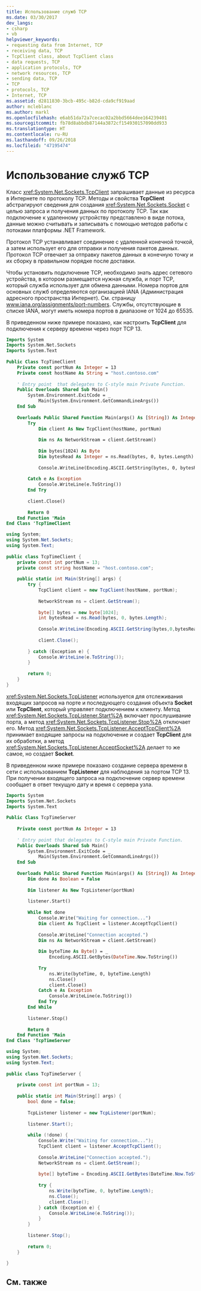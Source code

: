 ```yaml
---
title: Использование служб TCP
ms.date: 03/30/2017
dev_langs:
- csharp
- vb
helpviewer_keywords:
- requesting data from Internet, TCP
- receiving data, TCP
- TcpClient class, about TcpClient class
- data requests, TCP
- application protocols, TCP
- network resources, TCP
- sending data, TCP
- TCP
- protocols, TCP
- Internet, TCP
ms.assetid: d2811830-3bcb-495c-b82d-cda9cf919aad
author: mcleblanc
ms.author: markl
ms.openlocfilehash: e6ab51da72a7cecac02a2bbd5664dee164239401
ms.sourcegitcommit: fb78d8abbdb87144a3872cf154930157090dd933
ms.translationtype: HT
ms.contentlocale: ru-RU
ms.lasthandoff: 09/26/2018
ms.locfileid: "47195474"
---
```

# <a name="using-tcp-services"></a>Использование служб TCP
Класс <xref:System.Net.Sockets.TcpClient> запрашивает данные из ресурса в Интернете по протоколу TCP. Методы и свойства **TcpClient** абстрагируют сведения для создания <xref:System.Net.Sockets.Socket> с целью запроса и получения данных по протоколу TCP. Так как подключение к удаленному устройству представлено в виде потока, данные можно считывать и записывать с помощью методов работы с потоками платформы .NET Framework.  
  
 Протокол TCP устанавливает соединение с удаленной конечной точкой, а затем использует его для отправки и получения пакетов данных. Протокол TCP отвечает за отправку пакетов данных в конечную точку и их сборку в правильном порядке после доставки.  
  
 Чтобы установить подключение TCP, необходимо знать адрес сетевого устройства, в котором размещается нужная служба, и порт TCP, который служба использует для обмена данными. Номера портов для основных служб определяются организацией IANA (Администрация адресного пространства Интернет). См. страницу www.iana.org/assignments/port-numbers. Службы, отсутствующие в списке IANA, могут иметь номера портов в диапазоне от 1024 до 65535.  
  
 В приведенном ниже примере показано, как настроить **TcpClient** для подключения к серверу времени через порт TCP 13.  
  
```vb  
Imports System  
Imports System.Net.Sockets  
Imports System.Text  
  
Public Class TcpTimeClient  
    Private const portNum As Integer = 13  
    Private const hostName As String = "host.contoso.com"  
  
    ' Entry point  that delegates to C-style main Private Function.  
    Public Overloads Shared Sub Main()  
        System.Environment.ExitCode = _  
            Main(System.Environment.GetCommandLineArgs())  
    End Sub  
  
    Overloads Public Shared Function Main(args() As [String]) As Integer  
        Try  
            Dim client As New TcpClient(hostName, portNum)  
  
            Dim ns As NetworkStream = client.GetStream()  
  
            Dim bytes(1024) As Byte  
            Dim bytesRead As Integer = ns.Read(bytes, 0, bytes.Length)  
  
            Console.WriteLine(Encoding.ASCII.GetString(bytes, 0, bytesRead))  
  
        Catch e As Exception  
            Console.WriteLine(e.ToString())  
        End Try  
  
        client.Close()  
  
        Return 0  
    End Function 'Main  
End Class 'TcpTimeClient  
```  
  
```csharp  
using System;  
using System.Net.Sockets;  
using System.Text;  
  
public class TcpTimeClient {  
    private const int portNum = 13;  
    private const string hostName = "host.contoso.com";  
  
    public static int Main(String[] args) {  
        try {  
            TcpClient client = new TcpClient(hostName, portNum);  
  
            NetworkStream ns = client.GetStream();  
  
            byte[] bytes = new byte[1024];  
            int bytesRead = ns.Read(bytes, 0, bytes.Length);  
  
            Console.WriteLine(Encoding.ASCII.GetString(bytes,0,bytesRead));  
  
            client.Close();  
  
        } catch (Exception e) {  
            Console.WriteLine(e.ToString());  
        }  
  
        return 0;  
    }  
}  
```  
  
 <xref:System.Net.Sockets.TcpListener> используется для отслеживания входящих запросов на порте и последующего создания объекта **Socket** или **TcpClient**, который управляет подключением к клиенту. Метод <xref:System.Net.Sockets.TcpListener.Start%2A> включает прослушивание порта, а метод <xref:System.Net.Sockets.TcpListener.Stop%2A> отключает его. Метод <xref:System.Net.Sockets.TcpListener.AcceptTcpClient%2A> принимает входящие запросы на подключение и создает **TcpClient** для их обработки, а метод <xref:System.Net.Sockets.TcpListener.AcceptSocket%2A> делает то же самое, но создает **Socket**.  
  
 В приведенном ниже примере показано создание сервера времени в сети с использованием **TcpListener** для наблюдения за портом TCP 13. При получении входящего запроса на подключение сервер времени сообщает в ответ текущую дату и время с сервера узла.  
  
```vb  
Imports System  
Imports System.Net.Sockets  
Imports System.Text  
  
Public Class TcpTimeServer  
  
    Private const portNum As Integer = 13  
  
    ' Entry point that delegates to C-style main Private Function.  
    Public Overloads Shared Sub Main()  
        System.Environment.ExitCode = _  
            Main(System.Environment.GetCommandLineArgs())  
    End Sub  
  
    Overloads Public Shared Function Main(args() As [String]) As Integer  
        Dim done As Boolean = False  
  
        Dim listener As New TcpListener(portNum)  
  
        listener.Start()  
  
        While Not done  
            Console.Write("Waiting for connection...")  
            Dim client As TcpClient = listener.AcceptTcpClient()  
  
            Console.WriteLine("Connection accepted.")  
            Dim ns As NetworkStream = client.GetStream()  
  
            Dim byteTime As Byte() = _  
                Encoding.ASCII.GetBytes(DateTime.Now.ToString())  
  
            Try  
                ns.Write(byteTime, 0, byteTime.Length)  
                ns.Close()  
                client.Close()  
            Catch e As Exception  
                Console.WriteLine(e.ToString())  
            End Try  
        End While  
  
        listener.Stop()  
  
        Return 0  
    End Function 'Main  
End Class 'TcpTimeServer  
```  
  
```csharp  
using System;  
using System.Net.Sockets;  
using System.Text;  
  
public class TcpTimeServer {  
  
    private const int portNum = 13;  
  
    public static int Main(String[] args) {  
        bool done = false;  
  
        TcpListener listener = new TcpListener(portNum);  
  
        listener.Start();  
  
        while (!done) {  
            Console.Write("Waiting for connection...");  
            TcpClient client = listener.AcceptTcpClient();  
  
            Console.WriteLine("Connection accepted.");  
            NetworkStream ns = client.GetStream();  
  
            byte[] byteTime = Encoding.ASCII.GetBytes(DateTime.Now.ToString());  
  
            try {  
                ns.Write(byteTime, 0, byteTime.Length);  
                ns.Close();  
                client.Close();  
            } catch (Exception e) {  
                Console.WriteLine(e.ToString());  
            }  
        }  
  
        listener.Stop();  
  
        return 0;  
    }  
  
}  
```  
  
## <a name="see-also"></a>См. также  
 
